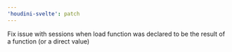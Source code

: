 ```yaml
---
'houdini-svelte': patch
---
```


Fix issue with sessions when load function was declared to be the result of a function (or a direct value)
